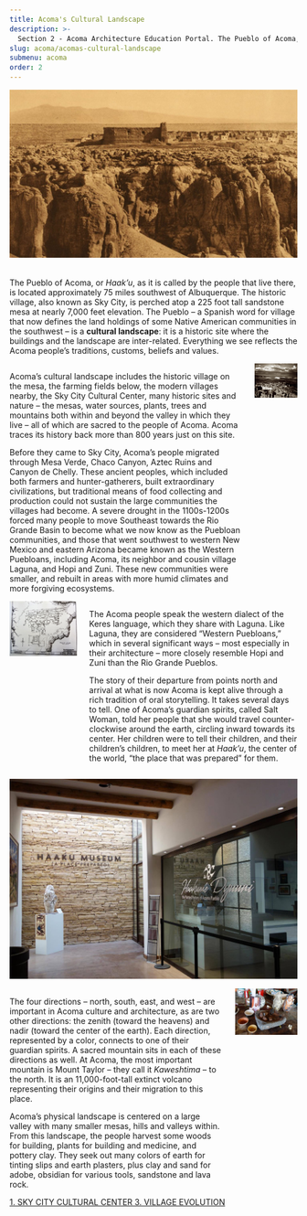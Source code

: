 ```yaml
---
title: Acoma's Cultural Landscape
description: >-
  Section 2 - Acoma Architecture Education Portal. The Pueblo of Acoma, or Haak’u, is a cultural landscape where the buildings and culture are inter-related.
slug: acoma/acomas-cultural-landscape
submenu: acoma
order: 2
---
```


<span class="image fit"><img src="/images/acoma/landscape-01.jpg" alt="" /></span>

<p style="margin-top: 2rem;">The Pueblo of Acoma, or <em>Haak’u</em>, as it is called by the people that live there, is located approximately 75 miles southwest of Albuquerque. The historic village, also known as Sky City, is perched atop a 225 foot tall sandstone mesa at nearly 7,000 feet elevation. The Pueblo – a Spanish word for village that now defines the land holdings of some Native American communities in the southwest – is a <strong>cultural landscape</strong>: it is a historic site where the buildings and the landscape are inter-related. Everything we see reflects the Acoma people’s traditions, customs, beliefs and values.</p>

<div class="columns">
  <div class="column w-50">
    <p>Acoma’s cultural landscape includes the historic village on the mesa, the farming fields below, the modern villages nearby, the Sky City Cultural Center, many historic sites and nature – the mesas, water sources, plants, trees and mountains both within and beyond the valley in which they live – all of which are sacred to the people of Acoma. Acoma traces its history back more than 800 years just on this site.</p>
    <p>Before they came to Sky City, Acoma’s people migrated through Mesa Verde, Chaco Canyon, Aztec Ruins and Canyon de Chelly. These ancient peoples, which included both farmers and hunter-gatherers, built extraordinary civilizations, but traditional means of food collecting and production could not sustain the large communities the villages had become. A severe drought in the 1100s-1200s forced many people to move Southeast towards the Rio Grande Basin to become what we now know as the Puebloan communities, and those that went southwest to western New Mexico and eastern Arizona became known as the Western Puebloans, including Acoma, its neighbor and cousin village Laguna, and Hopi and Zuni. These new communities were smaller, and rebuilt in areas with more humid climates and more forgiving ecosystems.</p>
  </div>
  <div class="column w-50">
    <span class="image fit"><img src="/images/acoma/historic-aerial-Large-1024x823.jpg" alt="" /></span>
  </div>
</div>

<div class="columns">
  <div class="column w-50">
    <span class="image fit"><img src="/images/acoma/landscape-align-01.jpg" alt="" /></span>
  </div>
  <div class="column w-50">
    <p>The Acoma people speak the western dialect of the Keres language, which they share with Laguna. Like Laguna, they are considered “Western Puebloans,” which in several significant ways – most especially in their architecture – more closely resemble Hopi and Zuni than the Rio Grande Pueblos.</p>
    <p>The story of their departure from points north and arrival at what is now Acoma is kept alive through a rich tradition of oral storytelling. It takes several days to tell. One of Acoma’s guardian spirits, called Salt Woman, told her people that she would travel counter-clockwise around the earth, circling inward towards its center. Her children were to tell their children, and their children’s children, to meet her at <em>Haak’u</em>, the center of the world, “the place that was prepared” for them.</p>
  </div>
</div>

<span class="image fit"><img src="/images/acoma/landscape-haaku-01.jpg" alt="" /></span>

<div class="columns">
  <div class="column w-50">
    <p>The four directions – north, south, east, and west – are important in Acoma culture and architecture, as are two other directions: the zenith (toward the heavens) and nadir (toward the center of the earth). Each direction, represented by a color, connects to one of their guardian spirits. A sacred mountain sits in each of these directions as well. At Acoma, the most important mountain is Mount Taylor – they call it <em>Kaweshtima</em> – to the north. It is an 11,000-foot-tall extinct volcano representing their origins and their migration to this place.</p>
    <p>Acoma’s physical landscape is centered on a large valley with many smaller mesas, hills and valleys within. From this landscape, the people harvest some woods for building, plants for building and medicine, and pottery clay. They seek out many colors of earth for tinting slips and earth plasters, plus clay and sand for adobe, obsidian for various tools, sandstone and lava rock.</p>
  </div>
  <div class="column w-50">
    <span class="image fit"><img src="/images/acoma/slips-from-the-landscape-Large-1024x768.jpg" alt="" /></span>
  </div>
</div>

<nav class="pagination" aria-label="Lesson navigation">
  <a href="/acoma/"
     class="previous">
     1. SKY CITY CULTURAL CENTER
  </a>
  <a href="/acoma/village-evolution/"
     class="next">
     3. VILLAGE EVOLUTION
  </a>
</nav>
